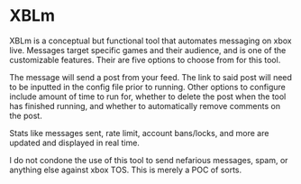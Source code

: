 # XBLm

XBLm is a conceptual but functional tool that automates messaging on xbox live. Messages target specific games and their audience, and is one of the customizable features. Their are five options to choose from for this tool. 

The message will send a post from your feed. The link to said post will need to be inputted in the config file prior to running. Other options to configure include amount of time to run for, whether to delete the post when the tool has finished running, and whether to automatically remove comments on the post.

Stats like messages sent, rate limit, account bans/locks, and more are updated and displayed in real time.

I do not condone the use of this tool to send nefarious messages, spam, or anything else against xbox TOS. This is merely a POC of sorts.
